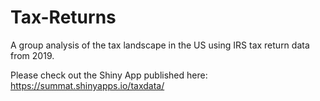 # Tax-Returns
A group analysis of the tax landscape in the US using IRS tax return data from 2019.

Please check out the Shiny App published here: https://summat.shinyapps.io/taxdata/
